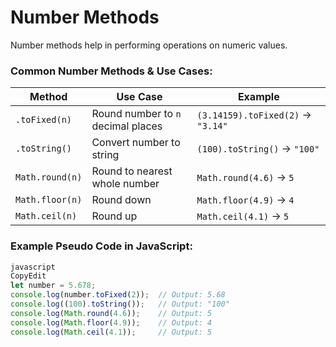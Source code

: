 # **Number Methods**

Number methods help in performing operations on numeric values.

### **Common Number Methods & Use Cases:**

| Method | Use Case | Example |
| --- | --- | --- |
| `.toFixed(n)` | Round number to `n` decimal places | `(3.14159).toFixed(2)` → `"3.14"` |
| `.toString()` | Convert number to string | `(100).toString()` → `"100"` |
| `Math.round(n)` | Round to nearest whole number | `Math.round(4.6)` → `5` |
| `Math.floor(n)` | Round down | `Math.floor(4.9)` → `4` |
| `Math.ceil(n)` | Round up | `Math.ceil(4.1)` → `5` |

### **Example Pseudo Code in JavaScript:**

```jsx
javascript
CopyEdit
let number = 5.678;
console.log(number.toFixed(2));  // Output: 5.68
console.log((100).toString());   // Output: "100"
console.log(Math.round(4.6));    // Output: 5
console.log(Math.floor(4.9));    // Output: 4
console.log(Math.ceil(4.1));     // Output: 5

```